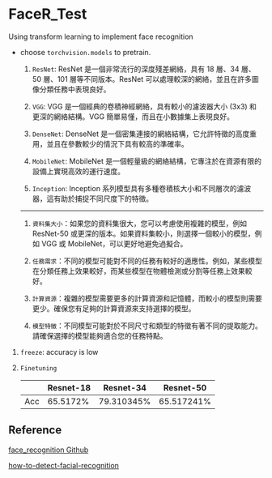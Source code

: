 # FaceR_Test

Using transform learning to implement face recognition

+ choose `torchvision.models` to pretrain.

    1. `ResNet`: ResNet 是一個非常流行的深度殘差網絡，具有 18 層、34 層、50 層、101 層等不同版本。ResNet 可以處理較深的網絡，並且在許多圖像分類任務中表現良好。

    1. `VGG`: VGG 是一個經典的卷積神經網絡，具有較小的濾波器大小 (3x3) 和更深的網絡結構。VGG 簡單易懂，而且在小數據集上表現良好。

    1. `DenseNet`: DenseNet 是一個密集連接的網絡結構，它允許特徵的高度重用，並且在參數較少的情況下具有較高的準確率。

    1. `MobileNet`: MobileNet 是一個輕量級的網絡結構，它專注於在資源有限的設備上實現高效的運行速度。

    1. `Inception`: Inception 系列模型具有多種卷積核大小和不同層次的濾波器，這有助於捕捉不同尺度下的特徵。

    ---

    1. `資料集大小`：如果您的資料集很大，您可以考慮使用複雜的模型，例如 ResNet-50 或更深的版本。如果資料集較小，則選擇一個較小的模型，例如 VGG 或 MobileNet，可以更好地避免過擬合。

    2. `任務需求`：不同的模型可能對不同的任務有較好的適應性。例如，某些模型在分類任務上效果較好，而某些模型在物體檢測或分割等任務上效果較好。

    3. `計算資源`：複雜的模型需要更多的計算資源和記憶體，而較小的模型則需要更少。確保您有足夠的計算資源來支持選擇的模型。

    4. `模型特徵`：不同模型可能對於不同尺寸和類型的特徵有著不同的提取能力。請確保選擇的模型能夠適合您的任務特點。

1. `freeze`: accuracy is low
1. `Finetuning`

    |   |Resnet-18|Resnet-34|Resnet-50|
    |---|---------|---------|---------|
    |Acc|65.5172%|79.310345%|65.517241%|

## Reference

[face_recognition Github](https://github.com/ageitgey/face_recognition)

[how-to-detect-facial-recognition](https://khemsok97.medium.com/how-to-detect-facial-recognition-with-transfer-learning-and-pytorch-16e3e95c9cd7)
